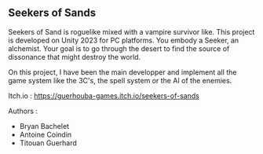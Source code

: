 ## Seekers of Sands 

Seekers of Sand is roguelike mixed with a vampire survivor like. This project is developed on Unity 2023 for PC platforms.
You embody a Seeker, an alchemist. Your goal is to go through the desert to find the source of dissonance that might destroy the world. 

On this project, I have been the main developper and implement all the game system like the 3C's, the spell system or the AI of the enemies.

Itch.io : https://guerhouba-games.itch.io/seekers-of-sands

Authors : 
- Bryan Bachelet
- Antoine Coindin
- Titouan Guerhard
